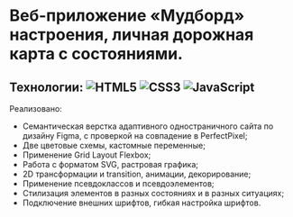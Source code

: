 # Веб-приложение «Мудборд» настроения, личная дорожная карта с состояниями.

## Технологии: ![HTML5](https://img.shields.io/badge/html5-%23E34F26.svg?style=for-the-badge&logo=html5&logoColor=white) ![CSS3](https://img.shields.io/badge/css3-%231572B6.svg?style=for-the-badge&logo=css3&logoColor=white) ![JavaScript](https://img.shields.io/badge/javascript-%23323330.svg?style=for-the-badge&logo=javascript&logoColor=%23F7DF1E)

Реализовано:
- Семантическая верстка адаптивного одностраничного сайта по дизайну Figma, с проверкой на совпадение в PerfectPixel;
- Две цветовые схемы, кастомные переменные;
- Применение Grid Layout Flexbox;
- Работа с форматом SVG, растровая графика;
- 2D трансформации и transition, анимации, декорирование;
- Применение псевдоклассов и псевдоэлементов;
- Cтилизация элементов в разных состояниях и в разных ситуациях;
- Подключение внешних шрифтов, гибкая настройка шрифтов.
